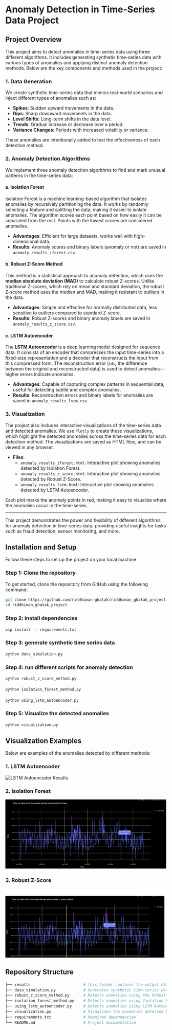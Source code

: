 # Anomaly Detection in Time-Series Data Project

## Project Overview

This project aims to detect anomalies in time-series data using three different algorithms. It includes generating synthetic time-series data with various types of anomalies and applying distinct anomaly detection methods. Below are the key components and methods used in the project:

### 1. Data Generation

We create synthetic time-series data that mimics real-world scenarios and inject different types of anomalies such as:
- **Spikes**: Sudden upward movements in the data.
- **Dips**: Sharp downward movements in the data.
- **Level Shifts**: Long-term shifts in the data level.
- **Trends**: Gradual increase or decrease over a period.
- **Variance Changes**: Periods with increased volatility or variance.

These anomalies are intentionally added to test the effectiveness of each detection method.

### 2. Anomaly Detection Algorithms

We implement three anomaly detection algorithms to find and mark unusual patterns in the time-series data:

#### a. **Isolation Forest**
Isolation Forest is a machine learning-based algorithm that isolates anomalies by recursively partitioning the data. It works by randomly selecting a feature and splitting the data, making it easier to isolate anomalies. The algorithm scores each point based on how easily it can be separated from the rest. Points with the lowest scores are considered anomalies.

- **Advantages**: Efficient for large datasets, works well with high-dimensional data.
- **Results**: Anomaly scores and binary labels (anomaly or not) are saved in `anomaly_results_iforest.csv`.

#### b. **Robust Z-Score Method**
This method is a statistical approach to anomaly detection, which uses the **median absolute deviation (MAD)** to calculate robust Z-scores. Unlike traditional Z-scores, which rely on mean and standard deviation, the robust Z-score method uses the median and MAD, making it resistant to outliers in the data.

- **Advantages**: Simple and effective for normally distributed data, less sensitive to outliers compared to standard Z-score.
- **Results**: Robust Z-scores and binary anomaly labels are saved in `anomaly_results_z_score.csv`.

#### c. **LSTM Autoencoder**
The **LSTM Autoencoder** is a deep learning model designed for sequence data. It consists of an encoder that compresses the input time-series into a fixed-size representation and a decoder that reconstructs the input from this compressed form. The reconstruction error (i.e., the difference between the original and reconstructed data) is used to detect anomalies—higher errors indicate anomalies.

- **Advantages**: Capable of capturing complex patterns in sequential data, useful for detecting subtle and complex anomalies.
- **Results**: Reconstruction errors and binary labels for anomalies are saved in `anomaly_results_lstm.csv`.

### 3. Visualization

The project also includes interactive visualizations of the time-series data and detected anomalies. We use `Plotly` to create these visualizations, which highlight the detected anomalies across the time-series data for each detection method. The visualizations are saved as HTML files, and can be viewed in any browser.

- **Files**:
    - `anomaly_results_iforest.html`: Interactive plot showing anomalies detected by Isolation Forest.
    - `anomaly_results_z_score.html`: Interactive plot showing anomalies detected by Robust Z-Score.
    - `anomaly_results_lstm.html`: Interactive plot showing anomalies detected by LSTM Autoencoder.

Each plot marks the anomaly points in red, making it easy to visualize where the anomalies occur in the time-series.

---

This project demonstrates the power and flexibility of different algorithms for anomaly detection in time-series data, providing useful insights for tasks such as fraud detection, sensor monitoring, and more.


## Installation and Setup

Follow these steps to set up the project on your local machine:

### Step 1: Clone the repository

To get started, clone the repository from GitHub using the following command:

```bash
git clone https://github.com/riddhiman-ghatak/riddhiman_ghatak_project.git
cd riddhiman_ghatak_project
```
### Step 2: install dependencies
```bash
pip install -r requirements.txt

```
### Step 3: generate synthetic time series data 
```bash
python data_simulation.py

```
### Step 4: run different scripts for anomaly detection
```bash
python robust_z_score_method.py

python isolation_forest_method.py

python using_lstm_autoencoder.py


```
### Step 5: Visualize the detected anomalies
```bash
python visualization.py

```
## Visualization Examples

Below are examples of the anomalies detected by different methods:

### 1. LSTM Autoencoder

![LSTM Autoencoder Results](images/lstm_autoencoder_result.png)

### 2. Isolation Forest

![Isolation Forest Results](images/isolation_forest.png)

### 3. Robust Z-Score

![Robust Z-Score Results](images/z_score_method.png)




## Repository Structure

```bash
├── results                       # this folder contains the output html file of visualization.py file
├── data_simulation.py            # Generates synthetic time-series data with anomalies
├── robust_z_score_method.py      # Detects anomalies using the Robust Z-Score method
├── isolation_forest_method.py    # Detects anomalies using Isolation Forest
├── using_lstm_autoencoder.py     # Detects anomalies using LSTM Autoencoder
├── visualization.py              # Visualizes the anomalies detected by each method
├── requirements.txt              # Required dependencies
└── README.md                     # Project documentation
